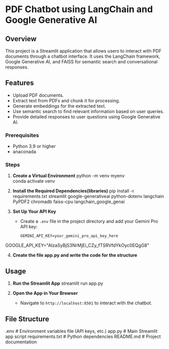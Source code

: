 # PDF Chatbot using LangChain and Google Generative AI

## Overview

This project is a Streamlit application that allows users to interact with PDF documents through a chatbot interface. It uses the LangChain framework, Google Generative AI, and FAISS for semantic search and conversational responses.

## Features

- Upload PDF documents.
- Extract text from PDFs and chunk it for processing.
- Generate embeddings for the extracted text.
- Use semantic search to find relevant information based on user queries.
- Provide detailed responses to user questions using Google Generative AI.

### Prerequisites

- Python 3.9 or higher
- anaconada

### Steps

1. **Create a Virtual Environment**
    python -m venv myenv    
    conda activate venv

2. **Install the Required Dependencies(libraries)**
    pip install -r requirements.txt
streamlit
google-generativeai
python-dotenv
langchain
PyPDF2
chromadb
faiss-cpu
langchain_google_genai


3. **Set Up Your API Key**
    - Create a `.env` file in the project directory and add your Gemini Pro API key:
        ```
        GEMINI_API_KEY=your_gemini_pro_api_key_here

GOOGLE_API_KEY="AIzaSyBjS3NrMjEi_CZy_fTSRVfdYkOyc0EQgG8"


4. **Create the file app.py and write the code for the structure**


## Usage

1. **Run the Streamlit App**
    streamlit run app.py
    

2. **Open the App in Your Browser**
    - Navigate to `http://localhost:8501` to interact with the chatbot.

## File Structure
.env # Environment variables file (API keys, etc.)
app.py # Main Streamlit app script
requirements.txt # Python dependencies
README.md # Project documentation

